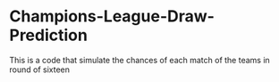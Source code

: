 # Champions-League-Draw-Prediction
This is a code that simulate the chances of each match of the teams in round of sixteen
